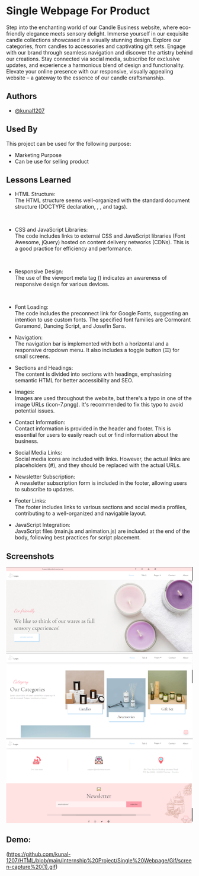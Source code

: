  
# Single Webpage For Product 

Step into the enchanting world of our Candle Business website, where eco-friendly elegance meets sensory delight. Immerse yourself in our exquisite candle collections showcased in a visually stunning design. Explore our categories, from candles to accessories and captivating gift sets. Engage with our brand through seamless navigation and discover the artistry behind our creations. Stay connected via social media, subscribe for exclusive updates, and experience a harmonious blend of design and functionality. Elevate your online presence with our responsive, visually appealing website – a gateway to the essence of our candle craftsmanship.
## Authors

- [@kunal1207](https://github.com/kunal-1207)


## Used By

This project can be used for the following purpose:

- Marketing Purpose 
- Can be use for selling product 


## Lessons Learned
- HTML Structure:<br>
The HTML structure seems well-organized with the standard document structure (DOCTYPE declaration, <html>, <head>, and <body> tags).
<br>

- CSS and JavaScript Libraries:<br>
The code includes links to external CSS and JavaScript libraries (Font Awesome, jQuery) hosted on content delivery networks (CDNs). This is a good practice for efficiency and performance.
<br>

- Responsive Design:<br>
The use of the viewport meta tag (<meta name="viewport" content="width=device-width, initial-scale=1.0, user-scalable=no" />) indicates an awareness of responsive design for various devices.
<br>

- Font Loading:<br>
The code includes the preconnect link for Google Fonts, suggesting an intention to use custom fonts. The specified font families are Cormorant Garamond, Dancing Script, and Josefin Sans.<br>

- Navigation:<br>
The navigation bar is implemented with both a horizontal and a responsive dropdown menu. It also includes a toggle button (&#9776;) for small screens.<br>

- Sections and Headings:<br>
The content is divided into sections with headings, emphasizing semantic HTML for better accessibility and SEO.<br>

- Images:<br>
Images are used throughout the website, but there's a typo in one of the image URLs (icon-7.pngg). It's recommended to fix this typo to avoid potential issues.<br>

- Contact Information:<br>
Contact information is provided in the header and footer. This is essential for users to easily reach out or find information about the business.<br>

- Social Media Links:<br>
Social media icons are included with links. However, the actual links are placeholders (#), and they should be replaced with the actual URLs.<br>

- Newsletter Subscription:<br>
A newsletter subscription form is included in the footer, allowing users to subscribe to updates.<br>

- Footer Links:<br>
The footer includes links to various sections and social media profiles, contributing to a well-organized and navigable layout.<br>

- JavaScript Integration:<br>
JavaScript files (main.js and animation.js) are included at the end of the body, following best practices for script placement.<br>


## Screenshots

![App Screenshot](https://github.com/kunal-1207/HTML/blob/main/Internship%20Project/Single%20Webpage/Screenshot/Screenshot%202023-12-05%20134851.png)
![App Screenshot](https://github.com/kunal-1207/HTML/blob/main/Internship%20Project/Single%20Webpage/Screenshot/Screenshot%202023-12-05%20134935.png)
![App Screenshot](https://github.com/kunal-1207/HTML/blob/main/Internship%20Project/Single%20Webpage/Screenshot/Screenshot%202023-12-05%20135004.png)


## Demo:
(https://github.com/kunal-1207/HTML/blob/main/Internship%20Project/Single%20Webpage/Gif/screen-capture%20(1).gif)


